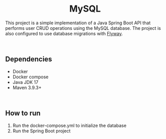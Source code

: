 <h1 align="center"><strong>MySQL</strong></h1>

This project is a simple implementation of a Java Spring Boot API that performs user CRUD operations using the MySQL database. The project is also configured to use database migrations with [Flyway](https://flywaydb.org/).

&nbsp;

## **Dependencies**

- Docker
- Docker compose
- Java JDK 17
- Maven 3.9.3+

&nbsp;

## **How to run**

1. Run the docker-compose.yml to initialize the database
2. Run the Spring Boot project